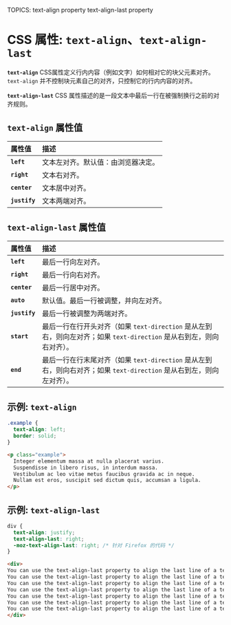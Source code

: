 TOPICS: text-align property
        text-align-last property

# CSS 属性: `text-align`、`text-align-last`

**`text-align`** CSS属性定义行内内容（例如文字）如何相对它的块父元素对齐。`text-align` 并不控制块元素自己的对齐，只控制它的行内内容的对齐。

 **`text-align-last`** CSS 属性描述的是一段文本中最后一行在被强制换行之前的对齐规则。

## `text-align` 属性值

| 属性值 | 描述 |
| :--- | :--- |
| **`left`** | 文本左对齐。默认值：由浏览器决定。|
| **`right`** | 文本右对齐。|
| **`center`** | 文本居中对齐。|
| **`justify`** | 文本两端对齐。|

## `text-align-last` 属性值

| 属性值 | 描述 |
| :--- | :--- |
| **`left`** | 最后一行向左对齐。|
| **`right`** | 最后一行向右对齐。|
| **`center`** | 最后一行居中对齐。|
| **`auto`** | 默认值。最后一行被调整，并向左对齐。|
| **`justify`** | 最后一行被调整为两端对齐。|
| **`start`** | 最后一行在行开头对齐（如果 `text-direction` 是从左到右，则向左对齐；如果 `text-direction` 是从右到左，则向右对齐）。|
| **`end`** | 最后一行在行末尾对齐（如果 `text-direction` 是从左到右，则向右对齐；如果 `text-direction` 是从右到左，则向左对齐）。|

## 示例: `text-align`

```css
.example {
  text-align: left;
  border: solid;
}
```

```html
<p class="example">
  Integer elementum massa at nulla placerat varius.
  Suspendisse in libero risus, in interdum massa.
  Vestibulum ac leo vitae metus faucibus gravida ac in neque.
  Nullam est eros, suscipit sed dictum quis, accumsan a ligula.
</p>
```

## 示例: `text-align-last`

```css
div {
  text-align: justify;
  text-align-last: right;
  -moz-text-align-last: right; /* 针对 Firefox 的代码 */
}
```

```html
<div>
You can use the text-align-last property to align the last line of a text, if the text has the text-align property set to justify. This text is where you will see the result of the  text-align-last property. You can use the text-align-last property to align the last line of a text, if the text has the text-align property set to justify. This text is where you will see the result of the  text-align-last property.
You can use the text-align-last property to align the last line of a text, if the text has the text-align property set to justify. This text is where you will see the result of the  text-align-last property.
You can use the text-align-last property to align the last line of a text, if the text has the text-align property set to justify. This text is where you will see the result of the  text-align-last property.
You can use the text-align-last property to align the last line of a text, if the text has the text-align property set to justify. This text is where you will see the result of the  text-align-last property.
You can use the text-align-last property to align the last line of a text, if the text has the text-align property set to justify. This text is where you will see the result of the  text-align-last property.
You can use the text-align-last property to align the last line of a text, if the text has the text-align property set to justify. This text is where you will see the result of the  text-align-last property.
You can use the text-align-last property to align the last line of a text, if the text has the text-align property set to justify. This text is where you will see the result of the  text-align-last property.
</div>
```

